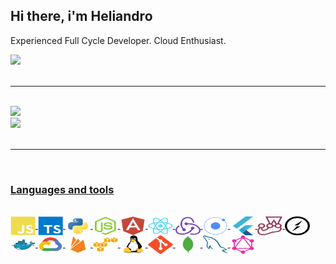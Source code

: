 ## Hi there, i'm Heliandro

Experienced Full Cycle Developer. Cloud Enthusiast.

<div>
  <a href="https://www.linkedin.com/in/heliandro-lavor-280b34b6" target="_blank"><img src="https://img.shields.io/badge/-LinkedIn-%230077B5?style=for-the-badge&logo=linkedin&logoColor=white" target="_blank"></a>   
</div>
<br/><hr/><br/>
 <div>
  <a href="https://github.com/heliandro">
  <img height="180em" src="https://github-readme-stats.vercel.app/api?username=heliandro&show_icons=true&theme=dark&include_all_commits=true&count_private=true"/></br>
  <img height="180em" src="https://github-readme-stats.vercel.app/api/top-langs/?username=heliandro&layout=compact&langs_count=8&theme=dark"/>
</div>
<br/><hr/><br/>

### Languages and tools

<div style="display: inline_block"><br/>
  <img align="center" alt="Helio-Js" height="30" width="40" src="https://raw.githubusercontent.com/devicons/devicon/master/icons/javascript/javascript-plain.svg"/>
  <img align="center" alt="Helio-Ts" height="30" width="40" src="https://raw.githubusercontent.com/devicons/devicon/master/icons/typescript/typescript-plain.svg"/>
  <img align="center" alt="Helio-Python" height="30" width="40" src="https://raw.githubusercontent.com/devicons/devicon/master/icons/python/python-original.svg"/>
  <img align="center" alt="Helio-Node" height="30" width="40" src="https://raw.githubusercontent.com/devicons/devicon/master/icons/nodejs/nodejs-plain.svg"/>
  <img align="center" alt="Helio-Angular" height="30" width="40" src="https://raw.githubusercontent.com/devicons/devicon/master/icons/angularjs/angularjs-plain.svg"/>
  <img align="center" alt="Helio-React" height="30" width="40" src="https://raw.githubusercontent.com/devicons/devicon/master/icons/react/react-original.svg"/>
  <img align="center" alt="Helio-redux" height="30" width="40" src="https://raw.githubusercontent.com/devicons/devicon/master/icons/redux/redux-original.svg"/>
  <img align="center" alt="Helio-Ionic" height="30" width="40" src="https://raw.githubusercontent.com/devicons/devicon/master/icons/ionic/ionic-original.svg"/>
  <img align="center" alt="Helio-Flutter" height="30" width="40" src="https://raw.githubusercontent.com/devicons/devicon/master/icons/flutter/flutter-original.svg"/>
  <img align="center" alt="Helio-Jest" height="30" width="40" src="https://raw.githubusercontent.com/devicons/devicon/master/icons/jest/jest-plain.svg"/>
  <img align="center" alt="Helio-socketio" height="30" width="40" src="https://raw.githubusercontent.com/devicons/devicon/master/icons/socketio/socketio-original.svg"/>
  <img align="center" alt="Helio-Docker" height="30" width="40" src="https://raw.githubusercontent.com/devicons/devicon/master/icons/docker/docker-original.svg"/>
  <img align="center" alt="Helio-GCP" height="30" width="40" src="https://raw.githubusercontent.com/devicons/devicon/master/icons/googlecloud/googlecloud-original.svg"/>
  <img align="center" alt="Helio-firebase" height="30" width="40" src="https://raw.githubusercontent.com/devicons/devicon/master/icons/firebase/firebase-plain.svg"/>
  <img align="center" alt="Helio-AWS" height="30" width="40" src="https://raw.githubusercontent.com/devicons/devicon/master/icons/amazonwebservices/amazonwebservices-original.svg"/>
 <img align="center" alt="Helio-linux" height="30" width="40" src="https://raw.githubusercontent.com/devicons/devicon/master/icons/linux/linux-original.svg"/>
 <img align="center" alt="Helio-git" height="30" width="40" src="https://raw.githubusercontent.com/devicons/devicon/master/icons/git/git-plain.svg"/>
 <img align="center" alt="Helio-mongodb" height="30" width="40" src="https://raw.githubusercontent.com/devicons/devicon/master/icons/mongodb/mongodb-plain.svg"/>
 <img align="center" alt="Helio-mysql" height="30" width="40" src="https://raw.githubusercontent.com/devicons/devicon/master/icons/mysql/mysql-plain.svg"/>
 <img align="center" alt="Helio-GraphQl" height="30" width="40" src="https://raw.githubusercontent.com/devicons/devicon/master/icons/graphql/graphql-plain.svg"/>
</div>
